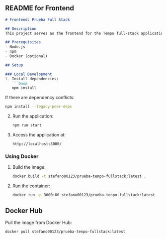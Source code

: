 
## README for Frontend

```markdown
# Frontend: Prueba Full Stack

## Description
This project serves as the frontend for the Tempo full-stack application, providing a user interface to manage transactions.

## Prerequisites
- Node.js
- npm
- Docker (optional)

## Setup

### Local Development
1. Install dependencies:
   ```bash
   npm install
   ```
   If there are dependency conflicts:
   ```bash
   npm install --legacy-peer-deps
   ```
2. Run the application:
   ```bash
   npm run start
   ```
3. Access the application at:
   ```
   http://localhost:3000/
   ```

### Using Docker
1. Build the image:
   ```bash
   docker build -t stefano00123/prueba-tenpo-fullstack:latest .
   ```
2. Run the container:
   ```bash
   docker run -p 3000:80 stefano00123/prueba-tenpo-fullstack:latest
   ```

## Docker Hub
Pull the image from Docker Hub:
```bash
docker pull stefano00123/prueba-tenpo-fullstack:latest
```
```